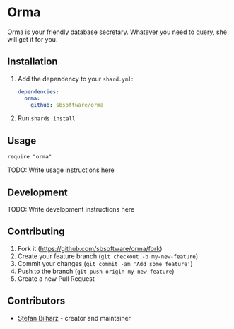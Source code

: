 # Orma

Orma is your friendly database secretary. Whatever you need to query, she will get it for you.

## Installation

1. Add the dependency to your `shard.yml`:

   ```yaml
   dependencies:
     orma:
       github: sbsoftware/orma
   ```

2. Run `shards install`

## Usage

```crystal
require "orma"
```

TODO: Write usage instructions here

## Development

TODO: Write development instructions here

## Contributing

1. Fork it (<https://github.com/sbsoftware/orma/fork>)
2. Create your feature branch (`git checkout -b my-new-feature`)
3. Commit your changes (`git commit -am 'Add some feature'`)
4. Push to the branch (`git push origin my-new-feature`)
5. Create a new Pull Request

## Contributors

- [Stefan Bilharz](https://github.com/sbsoftware) - creator and maintainer
